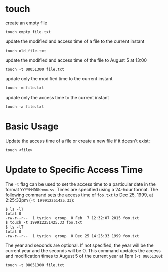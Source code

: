 # touch

create an empty file

    touch empty_file.txt


update the modified and access time of a file to the current instant

    touch old_file.txt


update the modified and access time of the file to August 5 at 13:00

    touch -t 08051300 file.txt


update only the modified time to the current instant

    touch -m file.txt


update only the access time to the current instant

    touch -a file.txt



# Basic Usage

Update the access time of a file or create a new file if it doesn't exist:

    touch <file>



# Update to Specific Access Time

The `-t` flag can be used to set the access time to a particular date in the
format `YYYYMMDDhhmm.ss`. Times are specified using a 24-hour format. The
following command sets the access time of `foo.txt` to Dec 25, 1999, at
2:25:33pm (`-t 199912251425.33`):

    $ ls -lT
    total 0
    -rw-r--r--  1 tyrion  group  0 Feb  7 12:32:07 2015 foo.txt
    $ touch -t 199912251425.33 foo.txt
    $ ls -lT
    total 0
    -rw-r--r--  1 tyrion  group  0 Dec 25 14:25:33 1999 foo.txt


The year and seconds are optional. If not specified, the year will be the
current year and the seconds will be 0. This command updates the access and
modification times to August 5 of the current year at 1pm (`-t 08051300`):

    touch -t 08051300 file.txt


